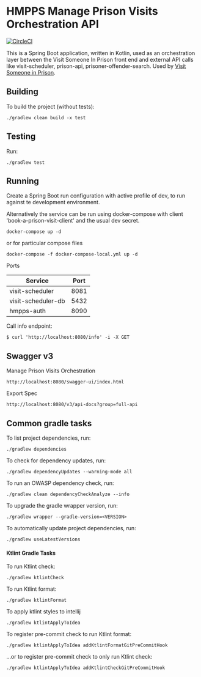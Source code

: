 # HMPPS Manage Prison Visits Orchestration API

[![CircleCI](https://circleci.com/gh/ministryofjustice/hmpps-manage-prison-visits-orchestration/tree/main.svg?style=shield)](https://app.circleci.com/pipelines/github/ministryofjustice/visit-scheduler)

This is a Spring Boot application, written in Kotlin, used as an orchestration layer between the Visit Someone In Prison front end and external API calls like visit-scheduler, prison-api, prisoner-offender-search. Used by [Visit Someone in Prison](https://github.com/ministryofjustice/book-a-prison-visit-staff-ui).

## Building

To build the project (without tests):
```
./gradlew clean build -x test
```

## Testing

Run:
```
./gradlew test 
```

## Running

Create a Spring Boot run configuration with active profile of dev, to run against te development environment.


Alternatively the service can be run using docker-compose with client 'book-a-prison-visit-client' and the usual dev secret.
```
docker-compose up -d
```
or for particular compose files
```
docker-compose -f docker-compose-local.yml up -d
```
Ports

| Service            | Port |  
|--------------------|------|
| visit-scheduler    | 8081 |
| visit-scheduler-db | 5432 |
| hmpps-auth         | 8090 |

Call info endpoint:
```
$ curl 'http://localhost:8080/info' -i -X GET
```

## Swagger v3
Manage Prison Visits Orchestration
```
http://localhost:8080/swagger-ui/index.html
```

Export Spec
```
http://localhost:8080/v3/api-docs?group=full-api
```

## Common gradle tasks

To list project dependencies, run:

```
./gradlew dependencies
``` 

To check for dependency updates, run:
```
./gradlew dependencyUpdates --warning-mode all
```

To run an OWASP dependency check, run:
```
./gradlew clean dependencyCheckAnalyze --info
```

To upgrade the gradle wrapper version, run:
```
./gradlew wrapper --gradle-version=<VERSION>
```

To automatically update project dependencies, run:
```
./gradlew useLatestVersions
```

#### Ktlint Gradle Tasks

To run Ktlint check:
```
./gradlew ktlintCheck
```

To run Ktlint format:
```
./gradlew ktlintFormat
```

To apply ktlint styles to intellij
```
./gradlew ktlintApplyToIdea
```

To register pre-commit check to run Ktlint format:
```
./gradlew ktlintApplyToIdea addKtlintFormatGitPreCommitHook 
```

...or to register pre-commit check to only run Ktlint check:
```
./gradlew ktlintApplyToIdea addKtlintCheckGitPreCommitHook
```

